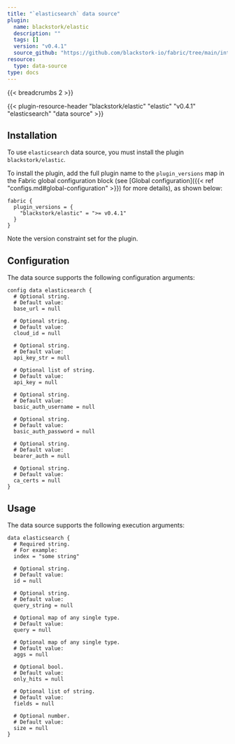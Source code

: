 ```yaml
---
title: "`elasticsearch` data source"
plugin:
  name: blackstork/elastic
  description: ""
  tags: []
  version: "v0.4.1"
  source_github: "https://github.com/blackstork-io/fabric/tree/main/internal/elastic/"
resource:
  type: data-source
type: docs
---
```


{{< breadcrumbs 2 >}}

{{< plugin-resource-header "blackstork/elastic" "elastic" "v0.4.1" "elasticsearch" "data source" >}}

## Installation

To use `elasticsearch` data source, you must install the plugin `blackstork/elastic`.

To install the plugin, add the full plugin name to the `plugin_versions` map in the Fabric global configuration block (see [Global configuration]({{< ref "configs.md#global-configuration" >}}) for more details), as shown below:

```hcl
fabric {
  plugin_versions = {
    "blackstork/elastic" = ">= v0.4.1"
  }
}
```

Note the version constraint set for the plugin.

## Configuration

The data source supports the following configuration arguments:

```hcl
config data elasticsearch {
  # Optional string.
  # Default value:
  base_url = null

  # Optional string.
  # Default value:
  cloud_id = null

  # Optional string.
  # Default value:
  api_key_str = null

  # Optional list of string.
  # Default value:
  api_key = null

  # Optional string.
  # Default value:
  basic_auth_username = null

  # Optional string.
  # Default value:
  basic_auth_password = null

  # Optional string.
  # Default value:
  bearer_auth = null

  # Optional string.
  # Default value:
  ca_certs = null
}
```

## Usage

The data source supports the following execution arguments:

```hcl
data elasticsearch {
  # Required string.
  # For example:
  index = "some string"

  # Optional string.
  # Default value:
  id = null

  # Optional string.
  # Default value:
  query_string = null

  # Optional map of any single type.
  # Default value:
  query = null

  # Optional map of any single type.
  # Default value:
  aggs = null

  # Optional bool.
  # Default value:
  only_hits = null

  # Optional list of string.
  # Default value:
  fields = null

  # Optional number.
  # Default value:
  size = null
}
```
